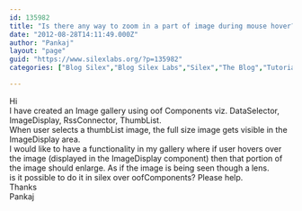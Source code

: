 ```yaml
---
id: 135982
title: "Is there any way to zoom in a part of image during mouse hover?"
date: "2012-08-28T14:11:49.000Z"
author: "Pankaj"
layout: "page"
guid: "https://www.silexlabs.org/?p=135982"
categories: ["Blog Silex","Blog Silex Labs","Silex","The Blog","Tutorials Silex"]

---
```

Hi  
I have created an Image gallery using oof Components viz. DataSelector, ImageDisplay, RssConnector, ThumbList.  
When user selects a thumbList image, the full size image gets visible in the ImageDisplay area.  
I would like to have a functionality in my gallery where if user hovers over the image (displayed in the ImageDisplay component) then that portion of the image should enlarge. As if the image is being seen though a lens.  
is it possible to do it in silex over oofComponents? Please help.  
Thanks  
Pankaj
























